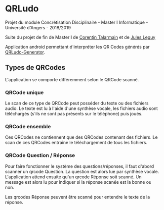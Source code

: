 # QRLudo
Projet du module Concrétisation Disciplinaire - Master I Informatique - Université d'Angers - 2018/2019

Suite du projet de fin de Master I de [Corentin Talarmain](https://github.com/CorTal/QRLudo) et de [Jules Leguy](https://github.com/juleguy/QRLudo)

Application android permettant d'interpréter les QR Codes générés par [QRLudo-Generator](https://github.com/vrahier/QRLudo-Generator/).

## Types de QRCodes

L'application se comporte différemment selon le QRCode scanné.

### QRCode unique

Le scan de ce type de QRCode peut posséder du texte ou des fichiers audio.
Le texte est lu à l'aide d'une synthèse vocale, les fichiers audio sont téléchargés (s'ils ne sont pas présents sur le téléphone) puis joués.

### QRCode ensemble

Ces QRCodes ne contiennent que des QRCodes contenant des fichiers. Le scan de ces QRCodes entraîne le téléchargement de tous les fichiers.

### QRCode Question / Réponse

Pour faire fonctionner le système des questions/réponses, il faut d'abord scanner un qrcode Question. La question est alors lue par synthèse vocale. L'application attend ensuite qu'un qrcode Réponse soit scanné.
Un message est alors lu pour indiquer si la réponse scanée est la bonne ou non.

Les qrcodes Réponse peuvent être scanné pour entendre le texte de la réponse.
